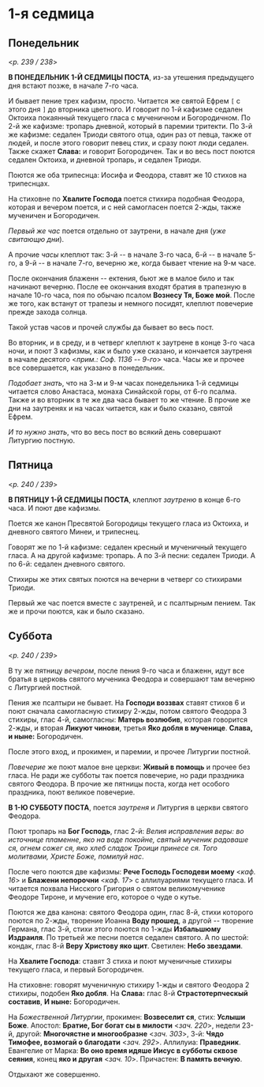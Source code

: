 
# 1-я седмица

## Понедельник

<*p. 239 / 238*>

**В ПОНЕДЕЛЬНИК 1-Й СЕДМИЦЫ ПОСТА**, из-за утешения предыдущего дня встают позже, в начале 7-го часа. 

И бывает пение трех кафизм, просто. Читается же святой Ефрем `[` с этого дня `]` до вторника цветного. 
И говорит по 1-й кафизме седален Октоиха покаянный текущего гласа с мученичном и Богородичном. 
По 2-й же кафизме: тропарь дневной, который в паремии тритекти. 
По 3-й же кафизме: седален Триоди святого отца, один раз от певца, также от людей, и после этого говорит 
певец стих, и сразу поют люди седален. Также скажет **Слава:** и говорит Богородичен. 
Так и во весь пост поются седален Октоиха, и дневной тропарь, и седален Триоди. 

Поются же оба трипеснца: Иосифа и Феодора, ставят же 10 стихов на трипеснцах.  

На стиховне по **Хвалите Господа** поется стихира подобная Феодора, которая и вечером поется, 
и с ней самогласен поется 2-жды, также мученичен и Богородичен. 

*Первый же час* поется отдельно от заутрени, в начале дня (*уже свитающю дни*). 

А прочие *часы* клеплют так: 3-й -- в начале 3-го часа, 6-й -- в начале 5-го, а 9-й -- в начале 7-го, 
вечерню же, когда бывает чтение на 9-м часе. 

После окончания блаженн -- ектения, бьют же в малое било и так начинают вечерню. После ее окончания 
входят братия в трапезную в начале 10-го часа, поя по обычаю псалом **Вознесу Тя, Боже мой**. 
После же того, как встанут от трапезы и немного посидят, клеплют повечерие прежде захода солнца. 

Такой устав часов и прочей службы да бывает во весь пост. 

Во вторник, и в среду, и в четверг клеплют к заутрене в конце 3-го часа ночи, и поют 3 кафизмы, как 
и было уже сказано, и кончается заутреня в начале десятого <*прим.: Соф. 1136 -- 9-го*> часа. 
Часы же и прочее все совершается, как указано в понедельник. 

*Подобает знать*, что на 3-м и 9-м часах понедельника 1-й седмицы читается слово Анастаса, монаха 
Синайской горы, от 6-го псалма. Также и во вторник в те же два часа бывает то же чтение. 
В прочие же дни на заутренях и на часах читается, как и было сказано, святой Ефрем. 

*И то нужно знать*, что во весь пост во всякий день совершают Литургию постную. 

## Пятница

<*p. 240 / 239*>

**В ПЯТНИЦУ 1-Й СЕДМИЦЫ ПОСТА**, клеплют *заутреню* в конце 6-го часа. И поют две кафизмы. 

Поется же канон Пресвятой Богородицы текущего гласа из Октоиха, и дневного святого Минеи, 
и трипеснец. 

Говорят же по 1-й кафизме: седален кресный и мученичный текущего гласа. 
А на другой кафизме: тропарь. 
А по 3-й песни: седален Триоди. 
А по 6-й: седален дневного святого. 

Стихиры же этих святых поются на вечерни в четверг со стихирами Триоди. 

Первый же час поется вместе с заутреней, и с псалтырным пением. Так же и прочи поются, как и было сказано. 

## Суббота
 
<*p. 240 / 239*>
 
В ту же пятницу *вечером*, после пения 9-го часа и блаженн, идут все братья в церковь святого мученика 
Феодора и совершают там вечерню с Литургией постной. 

Пения же псалтыри не бывает. На **Господи воззвах** ставят стихов 6 и поют сначала самогласную стихиру 
2-жды, потом святого Феодора 3 стихиры, глас 4-й, самогласны: **Матерь возлюбив**, которая говорится 2-жды, 
и вторая **Ликуют чинови**, третья **Яко добля в мученице**. **Слава, и ныне:** Богородичен. 

После этого вход, и прокимен, и паремии, и прочее Литургии постной. 

*Повечерие* же поют малое вне церкви: **Живый в помощь** и прочее без гласа. Не ради же субботы так 
поется повечерие, но ради праздника святого Феодора. В прочие же пятницы поста, когда нет особого праздника, 
поют великое повечерие. 

**В 1-Ю СУББОТУ ПОСТА**, поется *заутреня* и Литургия в церкви святого Феодора. 

Поют тропарь на **Бог Господь**, глас 2-й: *Велия исправления веры: во источнице пламенне, яко на воде 
покойне, святый мученик радоваше ся, огнем сожег ся, яко хлеб сладок Троици принесе ся. Того молитвами, 
Христе Боже, помилуй нас*. 

После чего поются две кафизмы: **Рече Господь Господеви моему** <*каф. 16*> и **Блажени непорочни** <*каф. 17*> 
с аллилуариями текущего гласа. И читается похвала Нисского Григория о святом великомученике Феодоре Тироне, 
и мучение его, которое о чуде о кутье. 

Поются же два канона: святого Феодора один, глас 8-й, стихи которого поются по 2-жды, творение Иоанна 
**Воду прошед**, а другой -- творение Германа, глас 3-й, стихи этого поются по 1-жды **Избальшюму 
Издраиля**. 
По третьей же песни поется седален святого. 
А по шестой: кондак, глас 8-й **Веру Христову яко щит**. 
Светилен: **Небо звездами**. 

На **Хвалите Господа**: ставят 3 стиха и поют мученичные стихиры текущего гласа, и первый Богородичен. 

На стиховне: говорят мученичную стихиру 1-жды и святого Феодора 2 стихиры, подобен **Яко добля**. 
На **Слава:** глас 8-й **Страстотерпческый составив**, **И ныне:** Богородичен. 

На *Божественной Литургии*, прокимен: **Возвеселит ся**, стих: **Услыши Боже**. 
Апостол: **Братие, Бог богат сы в милости** <*зач. 220*>, недели 23-й, 
другой: **Многочястне и многообразне** <*зач. 303*>, 
3-й: **Чядо Тимофее, возмогай о благодати** <*зач. 292*>. 
Аллилуиа: **Праведник**. 
Евангелие от Марка: **Во оно время идяше Иисус в субботы сквозе сеяния**, конец **яко и другая** <*зач. 10*>. 
Причастен: **В память вечную**. 

Отдыхают же совершенно. 
